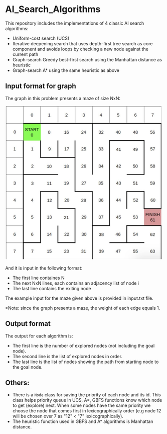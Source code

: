 # AI_Search_Algorithms
This repository includes the implementations of 4 classic AI search algorithms:
- Uniform-cost search (UCS)
- Iterative deepening search that uses depth-first tree search as core component and avoids
loops by checking a new node against the current path
- Graph-search Greedy best-first search using the Manhattan distance as heuristic
- Graph-search A* using the same heuristic as above

## Input format for graph
The graph in this problem presents a maze of size NxN:

![maze](maze.png)

And it is input in the following format:
- The first line containes N
- The next NxN lines, each contains an adjacency list of node i
- The last line contains the exiting node

The example input for the maze given above is provided in input.txt file.

*Note: since the graph presents a maze, the weight of each edge equals 1. 

## Output format
The output for each algorithm is: 
- The first line is the number of explored nodes (not including the goal node).
- The second line is the list of explored nodes in order.
- The last line is the list of nodes showing the path from starting node to the goal node.

## Others:
- There is a `Node` class for saving the priority of each node and its id. This class helps priority queue in UCS, A*, GBFS functions know which node to get (explore) next. When some nodes have the same priority we choose the node that comes first in lexicographically order (e.g node 12 will be chosen over 7 as "12" < "7" lexicographically). 
- The heuristic function used in GBFS and A* algorithms is Manhattan distance.

